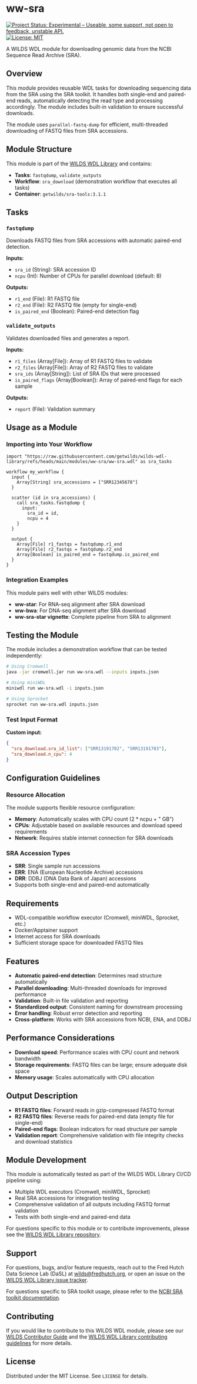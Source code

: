 # ww-sra
[![Project Status: Experimental – Useable, some support, not open to feedback, unstable API.](https://getwilds.org/badges/badges/experimental.svg)](https://getwilds.org/badges/#experimental)
[![License: MIT](https://img.shields.io/badge/License-MIT-yellow.svg)](https://opensource.org/licenses/MIT)

A WILDS WDL module for downloading genomic data from the NCBI Sequence Read Archive (SRA).

## Overview

This module provides reusable WDL tasks for downloading sequencing data from the SRA using the SRA toolkit. It handles both single-end and paired-end reads, automatically detecting the read type and processing accordingly. The module includes built-in validation to ensure successful downloads.

The module uses `parallel-fastq-dump` for efficient, multi-threaded downloading of FASTQ files from SRA accessions.

## Module Structure

This module is part of the [WILDS WDL Library](https://github.com/getwilds/wilds-wdl-library) and contains:

- **Tasks**: `fastqdump`, `validate_outputs`
- **Workflow**: `sra_download` (demonstration workflow that executes all tasks)
- **Container**: `getwilds/sra-tools:3.1.1`

## Tasks

### `fastqdump`
Downloads FASTQ files from SRA accessions with automatic paired-end detection.

**Inputs:**
- `sra_id` (String): SRA accession ID
- `ncpu` (Int): Number of CPUs for parallel download (default: 8)

**Outputs:**
- `r1_end` (File): R1 FASTQ file
- `r2_end` (File): R2 FASTQ file (empty for single-end)
- `is_paired_end` (Boolean): Paired-end detection flag

### `validate_outputs`
Validates downloaded files and generates a report.

**Inputs:**
- `r1_files` (Array[File]): Array of R1 FASTQ files to validate
- `r2_files` (Array[File]): Array of R2 FASTQ files to validate
- `sra_ids` (Array[String]): List of SRA IDs that were processed
- `is_paired_flags` (Array[Boolean]): Array of paired-end flags for each sample

**Outputs:**
- `report` (File): Validation summary

## Usage as a Module

### Importing into Your Workflow

```wdl
import "https://raw.githubusercontent.com/getwilds/wilds-wdl-library/refs/heads/main/modules/ww-sra/ww-sra.wdl" as sra_tasks

workflow my_workflow {
  input {
    Array[String] sra_accessions = ["SRR12345678"]
  }
  
  scatter (id in sra_accessions) {
    call sra_tasks.fastqdump {
      input: 
        sra_id = id,
        ncpu = 4
    }
  }
  
  output {
    Array[File] r1_fastqs = fastqdump.r1_end
    Array[File] r2_fastqs = fastqdump.r2_end
    Array[Boolean] is_paired_end = fastqdump.is_paired_end
  }
}
```

### Integration Examples

This module pairs well with other WILDS modules:
- **ww-star**: For RNA-seq alignment after SRA download
- **ww-bwa**: For DNA-seq alignment after SRA download
- **ww-sra-star vignette**: Complete pipeline from SRA to alignment

## Testing the Module

The module includes a demonstration workflow that can be tested independently:

```bash
# Using Cromwell
java -jar cromwell.jar run ww-sra.wdl --inputs inputs.json

# Using miniWDL
miniwdl run ww-sra.wdl -i inputs.json

# Using Sprocket
sprocket run ww-sra.wdl inputs.json
```

### Test Input Format

**Custom input:**
```json
{
  "sra_download.sra_id_list": ["SRR13191702", "SRR13191703"],
  "sra_download.n_cpu": 4
}
```

## Configuration Guidelines

### Resource Allocation

The module supports flexible resource configuration:
- **Memory**: Automatically scales with CPU count (2 * ncpu + " GB")
- **CPUs**: Adjustable based on available resources and download speed requirements
- **Network**: Requires stable internet connection for SRA downloads

### SRA Accession Types

- **SRR**: Single sample run accessions
- **ERR**: ENA (European Nucleotide Archive) accessions
- **DRR**: DDBJ (DNA Data Bank of Japan) accessions
- Supports both single-end and paired-end automatically

## Requirements

- WDL-compatible workflow executor (Cromwell, miniWDL, Sprocket, etc.)
- Docker/Apptainer support
- Internet access for SRA downloads
- Sufficient storage space for downloaded FASTQ files

## Features

- **Automatic paired-end detection**: Determines read structure automatically
- **Parallel downloading**: Multi-threaded downloads for improved performance
- **Validation**: Built-in file validation and reporting
- **Standardized output**: Consistent naming for downstream processing
- **Error handling**: Robust error detection and reporting
- **Cross-platform**: Works with SRA accessions from NCBI, ENA, and DDBJ

## Performance Considerations

- **Download speed**: Performance scales with CPU count and network bandwidth
- **Storage requirements**: FASTQ files can be large; ensure adequate disk space
- **Memory usage**: Scales automatically with CPU allocation

## Output Description

- **R1 FASTQ files**: Forward reads in gzip-compressed FASTQ format
- **R2 FASTQ files**: Reverse reads for paired-end data (empty file for single-end)
- **Paired-end flags**: Boolean indicators for read structure per sample
- **Validation report**: Comprehensive validation with file integrity checks and download statistics

## Module Development

This module is automatically tested as part of the WILDS WDL Library CI/CD pipeline using:
- Multiple WDL executors (Cromwell, miniWDL, Sprocket)
- Real SRA accessions for integration testing
- Comprehensive validation of all outputs including FASTQ format validation
- Tests with both single-end and paired-end data

For questions specific to this module or to contribute improvements, please see the [WILDS WDL Library repository](https://github.com/getwilds/wilds-wdl-library).

## Support

For questions, bugs, and/or feature requests, reach out to the Fred Hutch Data Science Lab (DaSL) at wilds@fredhutch.org, or open an issue on the [WILDS WDL Library issue tracker](https://github.com/getwilds/wilds-wdl-library/issues).

For questions specific to SRA toolkit usage, please refer to the [NCBI SRA toolkit documentation](https://github.com/ncbi/sra-tools).

## Contributing

If you would like to contribute to this WILDS WDL module, please see our [WILDS Contributor Guide](https://getwilds.org/guide/) and the [WILDS WDL Library contributing guidelines](https://github.com/getwilds/wilds-wdl-library/blob/main/.github/CONTRIBUTING.md) for more details.

## License

Distributed under the MIT License. See `LICENSE` for details.

